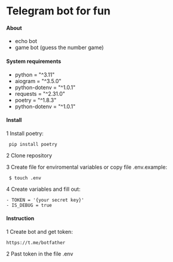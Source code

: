 # Telegram bot for fun

#### About
- echo bot
- game bot (guess the number game)

#### System requirements
- python = "^3.11"
- aiogram = "^3.5.0"
- python-dotenv = "^1.0.1"
- requests = "^2.31.0"
- poetry = "^1.8.3"
- python-dotenv = "^1.0.1"

#### Install

1 Install poetry:

     pip install poetry

2 Clone repository

3 Create file for enviromental variables or copy file .env.example:

     $ touch .env

4 Create variables and fill out:

    - TOKEN = '{your secret key}'
    - IS_DEBUG = true

#### Instruction

1 Create bot and get token:

    https://t.me/botfather

2 Past token in the file .env